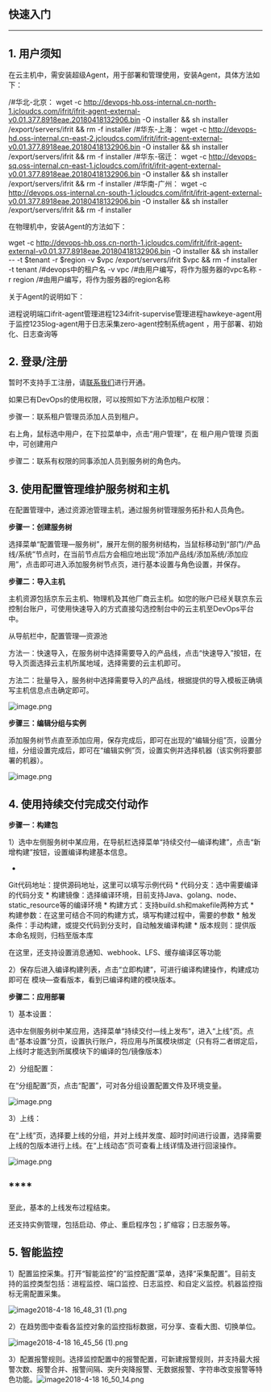 ## **快速入门**

****

## **1. 用户须知**

在云主机中，需安装超级Agent，用于部署和管理使用，安装Agent，具体方法如下：

/#华北-北京： wget -c http://devops-hb.oss-internal.cn-north-1.jcloudcs.com/ifrit/ifrit-agent-external-v0.01.377.8918eae.20180418132906.bin -O installer && sh installer /export/servers/ifrit && rm -f installer /#华东-上海： wget -c http://devops-hd.oss-internal.cn-east-2.jcloudcs.com/ifrit/ifrit-agent-external-v0.01.377.8918eae.20180418132906.bin -O installer && sh installer /export/servers/ifrit && rm -f installer /#华东-宿迁： wget -c http://devops-sq.oss-internal.cn-east-1.jcloudcs.com/ifrit/ifrit-agent-external-v0.01.377.8918eae.20180418132906.bin -O installer && sh installer /export/servers/ifrit && rm -f installer /#华南-广州： wget -c http://devops.oss-internal.cn-south-1.jcloudcs.com/ifrit/ifrit-agent-external-v0.01.377.8918eae.20180418132906.bin -O installer && sh installer /export/servers/ifrit && rm -f installer

在物理机中，安装Agent的方法如下：

wget -c http://devops-hb.oss.cn-north-1.jcloudcs.com/ifrit/ifrit-agent-external-v0.01.377.8918eae.20180418132906.bin -O installer && sh installer -- -t $tenant -r $region -v $vpc /export/servers/ifrit $vpc && rm -f installer -t tenant /#devops中的租户名 -v vpc /#由用户编写，将作为服务器的vpc名称 -r region /#由用户编写，将作为服务器的region名称

关于Agent的说明如下：

进程说明端口ifrit-agent管理进程1234ifrit-supervise管理进程hawkeye-agent用于监控1235log-agent用于日志采集zero-agent控制系统agent ，用于部署、初始化、日志查询等

## **2. 登录/注册**

暂时不支持手工注册，请[联系我们](http://answer.jd.com/jump/?shortCode=kALNNAcVVaFf&surveyId=1563214 "联系我们")进行开通。

如果已有DevOps的使用权限，可以按照如下方法添加租户权限：

步骤一：联系租户管理员添加人员到租户。

右上角，鼠标选中用户，在下拉菜单中，点击“用户管理”，在 租户用户管理 页面中，可创建用户

步骤二：联系有权限的同事添加人员到服务树的角色内。

## **3. 使用配置管理维护服务树和主机**

在配置管理中，通过资源池管理主机，通过服务树管理服务拓扑和人员角色。

****步骤一：**创建服务树******

选择菜单“配置管理—服务树”，展开左侧的服务树结构，当鼠标移动到“部门/产品线/系统”节点时，在当前节点后方会相应地出现“添加产品线/添加系统/添加应用”，点击即可进入添加服务树节点页，进行基本设置与角色设置，并保存。

**步骤二：导入主机**

主机资源包括京东云主机、物理机及其他厂商云主机。如您的账户已经关联京东云控制台账户，可使用快速导入的方式直接勾选控制台中的云主机至DevOps平台中。

从导航栏中，配置管理—资源池

方法一：快速导入，在服务树中选择需要导入的产品线，点击“快速导入”按钮，在导入页面选择云主机所属地域，选择需要的云主机即可。

方法二：批量导入，服务树中选择需要导入的产品线，根据提供的导入模板正确填写主机信息点击确定即可。

![image.png](https://img1.jcloudcs.com/cms/7a997db6-fe3e-4208-95a3-859ee9f7b52c20180418154600.png)

**步骤三：编辑分组与实例**

添加服务树节点直至添加应用，保存完成后，即可在出现的“编辑分组”页，设置分组，分组设置完成后，即可在“编辑实例”页，设置实例并选择机器（该实例将要部署的机器）。

![image.png](https://img1.jcloudcs.com/cms/634c260f-0114-44fa-bc9b-a418fc63378020180418155726.png)

## **4. 使用持续交付完成交付动作**

**步骤一：构建包**

1）选中左侧服务树中某应用，在导航栏选择菜单“持续交付—编译构建”，点击“新增构建”按钮，设置编译构建基本信息。

* 
Git代码地址：提供源码地址，这里可以填写示例代码
* 
代码分支：选中需要编译的代码分支
* 
构建镜像：选择编译环境，目前支持Java、golang、node、static_resource等的编译环境
* 
构建方式：支持build.sh和makefile两种方式
* 
构建参数：在这里可结合不同的构建方式，填写构建过程中，需要的参数
* 
触发条件：手动构建，或提交代码到分支时，自动触发编译构建
* 
版本规则：提供版本命名规则，归档至版本库

在这里，还支持设置消息通知、webhook、LFS、缓存编译区等功能

2）保存后进入编译构建列表，点击“立即构建”，可进行编译构建操作，构建成功即可在 模块—查看版本，看到已编译构建的模块版本。

**步骤二：应用部署**

1）基本设置：

选中左侧服务树中某应用，选择菜单“持续交付—线上发布”，进入“上线”页。点击“基本设置”分页，设置执行账户，将应用与所属模块绑定（只有将二者绑定后，上线时才能选到所属模块下的编译的包/镜像版本）

2）分组配置：

在“分组配置”页，点击“配置”，可对各分组设置配置文件及环境变量。

![image.png](https://img1.jcloudcs.com/cms/927b80ba-5903-4f96-b95f-aa1f42a4b40c20180418155538.png)

3）上线：

在“上线”页，选择要上线的分组，并对上线并发度、超时时间进行设置，选择需要上线的包版本进行上线。在“上线动态”页可查看上线详情及进行回滚操作。

![image.png](https://img1.jcloudcs.com/cms/bfbf385b-c96c-4eac-88c1-3fb475a02f7820180418160038.png)

## ****

至此，基本的上线发布过程结束。

还支持实例管理，包括启动、停止、重启程序包；扩缩容；日志服务等。

## **5. 智能监控**

1）配置监控采集。打开“智能监控”的“监控配置”菜单，选择“采集配置”。目前支持的监控类型包括：进程监控、端口监控、日志监控、和自定义监控。机器监控指标无需配置采集。

![image2018-4-18 16_48_31 (1).png](https://img1.jcloudcs.com/cms/d59057d7-348d-4d71-a81e-c02dd90c3cce20180418175211.png)

2）在趋势图中查看各监控对象的监控指标数据，可分享、查看大图、切换单位。

![image2018-4-18 16_45_56 (1).png](https://img1.jcloudcs.com/cms/0713fe00-c6ba-4278-b134-a89ea33a619d20180418175257.png)

3）配置报警规则。选择监控配置中的报警配置，可新建报警规则，并支持最大报警次数、报警合并、报警间隔、突升突降报警、无数据报警、字符串改变报警等特色功能。![image2018-4-18 16_50_14.png](https://img1.jcloudcs.com/cms/731cedbe-6ff3-43d5-ac8a-ab94a7e44daa20180418171110.png)

##